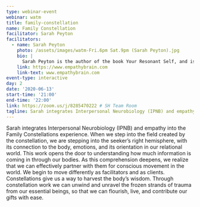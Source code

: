 ```yaml
---
type: webinar-event
webinar: watm
title: family-constellation
name: Family Constellation
facilitator: Sarah Peyton
facilitators:
  - name: Sarah Peyton
    photo: /assets/images/watm-Fri.6pm Sat.9pm (Sarah Peyton).jpg
    bio: |
      Sarah Peyton is the author of the book Your Resonant Self, and is an international speaker and facilitator. She has an indescribable passion and a unique way of weaving together: a) neuroscience knowledge, and b) experiences of healing that unify people with their brains and bodies. Her presentations are funny, touching, and filled with personal stories and accessible science about our nervous systems. Her workshops change lives and invite self-acceptance and self-compassion. Sarah offers the healing experience of hearing ourselves and others deeply using the precision and resonant language that come alive in the long-term study of non-violent communication and body-centered explorations of families over generations through family constellation work. Sarah is a CNVC Certified Trainer of Nonviolent Communication and an experienced facilitator of Family Constellation work. She speaks and writes internationally on the confluence of NVC, Constellation work, and neuroscience. Sarah has held guest lectures at the International Systemic Constellations Association (ISCA) Intensive at Bernried, Germany ('14, '15, '16), has been a regular contributor to the Global Association of Interpersonal Neurobiology Studies (GAINS) journal and currently contributes to The Knowing Field journal. In 2015 she wrote a chapter on Constellations and Health in the German book, Salutogenesis, edited by Stephan Hausner.
    link: https://www.empathybrain.com
    link-text: www.empathybrain.com
event-type: interactive
day: 2
date: '2020-06-13'
start-time: '21:00'
end-time: '22:00'
link: https://zoom.us/j/8285470222 # SH Team Room
tagline: Sarah integrates Interpersonal Neurobiology (IPNB) and empathy into the Family Constellations experience. When we step into the field created by the constellation, we are stepping into the seeker’s right hemisphere, with its connection to the body, emotions, and its orientation in our relational world.
---
```


Sarah integrates Interpersonal Neurobiology (IPNB) and empathy into the Family Constellations experience. When we step into the field created by the constellation, we are stepping into the seeker’s right hemisphere, with its connection to the body, emotions, and its orientation in our relational world. This work opens the door to understanding how much information is coming in through our bodies. As this comprehension deepens, we realize that we can effectively partner with them for conscious movement in the world. We begin to move differently as facilitators and as clients. Constellations give us a way to harvest the body’s wisdom. Through constellation work we can unwind and unravel the frozen strands of trauma from our essential beings, so that we can flourish, live, and contribute our gifts with ease.
